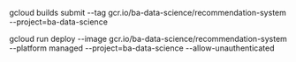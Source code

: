 gcloud builds submit --tag gcr.io/ba-data-science/recommendation-system --project=ba-data-science

gcloud run deploy --image gcr.io/ba-data-science/recommendation-system --platform managed --project=ba-data-science --allow-unauthenticated
